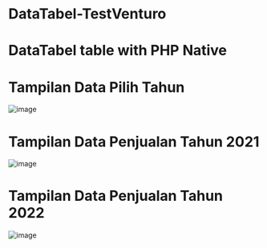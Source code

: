 # DataTabel-TestVenturo
# DataTabel table with PHP Native

# Tampilan Data Pilih Tahun 
![image](https://github.com/ValenNz/DataTabel-TestVenturo/assets/92833376/94cca138-a49d-4b40-932e-6722fa32a664)

# Tampilan Data Penjualan Tahun 2021
![image](https://github.com/ValenNz/DataTabel-TestVenturo/assets/92833376/0974cade-111b-450c-82cc-2feb56c6b10e)

# Tampilan Data Penjualan Tahun 2022
![image](https://github.com/ValenNz/DataTabel-TestVenturo/assets/92833376/b1c3e66f-8167-4d67-9c45-d7da39fc596e)

